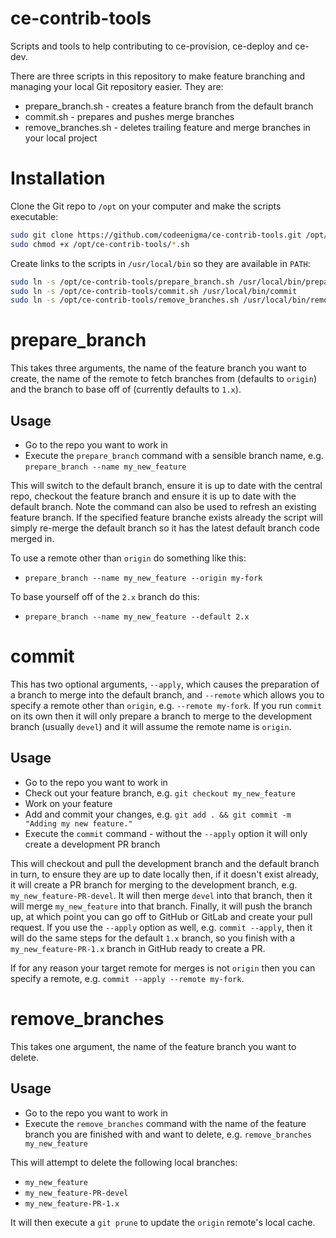# ce-contrib-tools
Scripts and tools to help contributing to ce-provision, ce-deploy and ce-dev.

There are three scripts in this repository to make feature branching and managing your local Git repository easier. They are:

* prepare_branch.sh - creates a feature branch from the default branch
* commit.sh - prepares and pushes merge branches
* remove_branches.sh - deletes trailing feature and merge branches in your local project

# Installation
Clone the Git repo to `/opt` on your computer and make the scripts executable:

```bash
sudo git clone https://github.com/codeenigma/ce-contrib-tools.git /opt/ce-contrib-tools/
sudo chmod +x /opt/ce-contrib-tools/*.sh
```

Create links to the scripts in `/usr/local/bin` so they are available in `PATH`:

```bash
sudo ln -s /opt/ce-contrib-tools/prepare_branch.sh /usr/local/bin/prepare_branch
sudo ln -s /opt/ce-contrib-tools/commit.sh /usr/local/bin/commit
sudo ln -s /opt/ce-contrib-tools/remove_branches.sh /usr/local/bin/remove_branches
```

# prepare_branch
This takes three arguments, the name of the feature branch you want to create, the name of the remote to fetch branches from (defaults to `origin`) and the branch to base off of (currently defaults to `1.x`).

## Usage
* Go to the repo you want to work in
* Execute the `prepare_branch` command with a sensible branch name, e.g. `prepare_branch --name my_new_feature`

This will switch to the default branch, ensure it is up to date with the central repo, checkout the feature branch and ensure it is up to date with the default branch. Note the command can also be used to refresh an existing feature branch. If the specified feature branche exists already the script will simply re-merge the default branch so it has the latest default branch code merged in.

To use a remote other than `origin` do something like this:

* `prepare_branch --name my_new_feature --origin my-fork`

To base yourself off of the `2.x` branch do this:

* `prepare_branch --name my_new_feature --default 2.x`

# commit
This has two optional arguments, `--apply`, which causes the preparation of a branch to merge into the default branch, and `--remote` which allows you to specify a remote other than `origin`, e.g. `--remote my-fork`. If you run `commit` on its own then it will only prepare a branch to merge to the development branch (usually `devel`) and it will assume the remote name is `origin`.

## Usage
* Go to the repo you want to work in
* Check out your feature branch, e.g. `git checkout my_new_feature`
* Work on your feature
* Add and commit your changes, e.g. `git add . && git commit -m "Adding my new feature."`
* Execute the `commit` command - without the `--apply` option it will only create a development PR branch

This will checkout and pull the development branch and the default branch in turn, to ensure they are up to date locally then, if it doesn't exist already, it will create a PR branch for merging to the development branch, e.g. `my_new_feature-PR-devel`. It will then merge `devel` into that branch, then it will merge `my_new_feature` into that branch. Finally, it will push the branch up, at which point you can go off to GitHub or GitLab and create your pull request. If you use the `--apply` option as well, e.g. `commit --apply`, then it will do the same steps for the default `1.x` branch, so  you finish with a `my_new_feature-PR-1.x` branch in GitHub ready to create a PR.

If for any reason your target remote for merges is not `origin` then you can specify a remote, e.g. `commit --apply --remote my-fork`.

# remove_branches
This takes one argument, the name of the feature branch you want to delete.

## Usage
* Go to the repo you want to work in
* Execute the `remove_branches` command with the name of the feature branch you are finished with and want to delete, e.g. `remove_branches my_new_feature`

This will attempt to delete the following local branches:
* `my_new_feature`
* `my_new_feature-PR-devel`
* `my_new_feature-PR-1.x`

It will then execute a `git prune` to update the `origin` remote's local cache.
